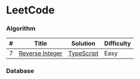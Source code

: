 # LeetCode

### Algorithm

| #   | Title                                                             | Solution                                         | Difficulty |
| --- | ----------------------------------------------------------------- | ------------------------------------------------ | ---------- |
| 7   | [Reverse Integer](https://leetcode.com/problems/reverse-integer/) | [TypeScript](./algorithms/ts/reverse-integer.ts) | Easy       |

### Database
